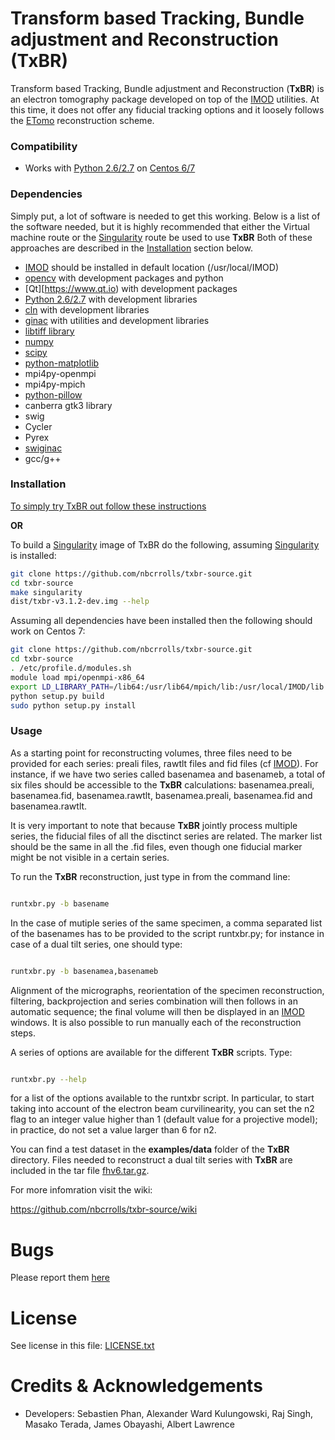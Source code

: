 [imod]: http://bio3d.colorado.edu/imod/
[etomo]: http://bio3d.colorado.edu/imod/doc/etomoTutorial.html
[fhv6]: https://github.com/nbcrrolls/txbr-source/blob/master/examples/data/fhv6.tar.gz
[singularity]: http://singularity.lbl.gov/
[centos]: https://www.centos.org/
[python]: http://www.python.org/

# Transform based Tracking, Bundle adjustment and Reconstruction (TxBR)

Transform based Tracking, Bundle adjustment and Reconstruction (**TxBR**) is an electron tomography package developed on top of the [IMOD][imod] utilities. At this time, it does not offer any fiducial tracking options and it loosely follows the [ETomo][etomo] reconstruction scheme.

### Compatibility

* Works with [Python 2.6/2.7][python] on [Centos 6/7][centos]

### Dependencies

Simply put, a lot of software is needed to get this working. Below is a list of the software needed, but it is highly recommended that either the Virtual machine route or the [Singularity][singularity] route be used to use **TxBR** Both of these approaches are described in the [Installation](txbr-source#installation) section below.

* [IMOD][imod] should be installed in default location (/usr/local/IMOD)
* [opencv](http://opencv.org/) with development packages and python
* [Qt][https://www.qt.io) with development packages
* [Python 2.6/2.7](https://www.python.org/) with development libraries
* [cln](http://www.ginac.de/CLN/) with development libraries
* [ginac](http://www.ginac.de) with utilities and development libraries
* [libtiff library](http://www.libtiff.org/)
* [numpy](http://www.numpy.org/)
* [scipy](https://www.scipy.org/)
* [python-matplotlib](http://matplotlib.org/)
* mpi4py-openmpi
* mpi4py-mpich
* [python-pillow](https://python-pillow.org/)
* canberra gtk3 library
* swig
* Cycler
* Pyrex 
* [swiginac](https://launchpad.net/ubuntu/+archive/primary/+files/swiginac_1.5.1.orig.tar.gz)
* gcc/g++


### Installation

[To simply try TxBR out follow these instructions](https://github.com/nbcrrolls/txbr-source/wiki/Using-TXBR-Vagrant-Virtual-machine)

**OR**
 
To build a [Singularity][singularity] image of TxBR do the following, assuming [Singularity][singularity] is installed:

```Bash
git clone https://github.com/nbcrrolls/txbr-source.git
cd txbr-source
make singularity
dist/txbr-v3.1.2-dev.img --help
```


 

Assuming all dependencies have been installed then the following should work on Centos 7:

```Bash
git clone https://github.com/nbcrrolls/txbr-source.git
cd txbr-source
. /etc/profile.d/modules.sh
module load mpi/openmpi-x86_64
export LD_LIBRARY_PATH=/lib64:/usr/lib64/mpich/lib:/usr/local/IMOD/lib:/usr/local/IMOD/qtlib
python setup.py build
sudo python setup.py install
```




### Usage

As a starting point for reconstructing volumes, three files need to be provided for each series: preali files, rawtlt files and fid files (cf [IMOD][imod]). For instance, if we have two series called basenamea and basenameb, a total of six files should be accessible to the **TxBR** calculations: basenamea.preali, basenamea.fid, basenamea.rawtlt, basenamea.preali, basenamea.fid and basenamea.rawtlt.

It is very important to note that because **TxBR** jointly process multiple series, the fiducial files of all the disctinct series are related. The marker list should be the same in all the .fid files, even though one fiducial marker might be not visible in a certain series. 

To run the **TxBR** reconstruction, just type in from the command line: 

```Bash

runtxbr.py -b basename 

```

In the case of mutiple series of the same specimen, a comma separated list of the basenames has to be provided to the script runtxbr.py; for instance in case of a dual tilt series, one should type:

```Bash

runtxbr.py -b basenamea,basenameb 

```

Alignment of the micrographs, reorientation of the specimen reconstruction, filtering, backprojection and series combination will then follows in an automatic sequence; the final volume will then be displayed in an [IMOD][imod] windows. It is also possible to run manually each of the reconstruction steps. 

A series of options are available for the different **TxBR** scripts. Type:

```Bash

runtxbr.py --help

```

for a list of the options available to the runtxbr script. In particular, to start taking into account of the electron beam curvilinearity, you can set the n2 flag to an integer value higher than 1 (default value for a projective model); in practice, do not set a value larger than 6 for n2.

You can find a test dataset in the **examples/data** folder of the **TxBR** directory. Files needed to reconstruct a dual tilt series with **TxBR** are included in the tar file [fhv6.tar.gz][fhv6].

For more infomration visit the wiki:

https://github.com/nbcrrolls/txbr-source/wiki

# Bugs

Please report them [here](https://github.com/nbcrrolls/txbr-source/issues)


# License

See license in this file: [LICENSE.txt](LICENSE.txt)



# Credits & Acknowledgements

* Developers: Sebastien Phan, Alexander Ward Kulungowski, Raj Singh, Masako Terada, James Obayashi, Albert Lawrence
